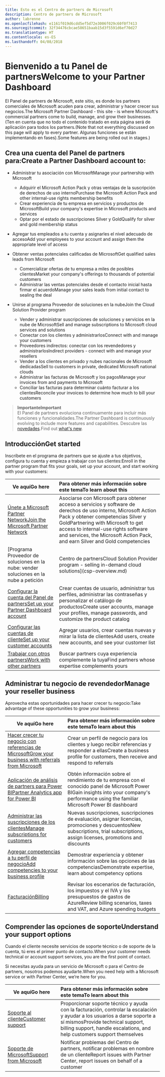 ```yaml
---
title: Esto es el Centro de partners de Microsoft
description: Centro de partners de Microsoft
author: labrenne
ms.openlocfilehash: e1161f019d6cdd5ef5d72e3006f029c60f0f7413
ms.sourcegitcommit: 32f34476cbcae58651baab15d3f5591d6ef70d27
ms.translationtype: HT
ms.contentlocale: es-ES
ms.lasthandoff: 04/08/2018
---
```

# <a name="welcome-to-your-partner-dashboard"></a><span data-ttu-id="72011-103">Bienvenido a tu Panel de partners</span><span class="sxs-lookup"><span data-stu-id="72011-103">Welcome to your Partner Dashboard</span></span>

<span data-ttu-id="72011-104">El Panel de partners de Microsoft, este sitio, es donde los partners comerciales de Microsoft acuden para crear, administrar y hacer crecer sus negocios.</span><span class="sxs-lookup"><span data-stu-id="72011-104">The Microsoft Partner Dashboard - this site - is where Microsoft's commercial partners come to build, manage, and grow their businesses.</span></span> <span data-ttu-id="72011-105">(Ten en cuenta que no todo el contenido tratado en esta página será de aplicación para todos los partners.</span><span class="sxs-lookup"><span data-stu-id="72011-105">(Note that not everything discussed on this page will apply to every partner.</span></span> <span data-ttu-id="72011-106">Algunas funciones se están implementando en fases).</span><span class="sxs-lookup"><span data-stu-id="72011-106">Some features are being rolled out in stages.)</span></span>

## <a name="create-a-partner-dashboard-account-to"></a><span data-ttu-id="72011-107">Crea una cuenta del Panel de partners para:</span><span class="sxs-lookup"><span data-stu-id="72011-107">Create a Partner Dashboard account to:</span></span>

-   <span data-ttu-id="72011-108">Administrar tu asociación con Microsoft</span><span class="sxs-lookup"><span data-stu-id="72011-108">Manage your partnership with Microsoft</span></span>
    -   <span data-ttu-id="72011-109">Adquirir el Microsoft Action Pack y otras ventajas de la suscripción de derechos de uso interno</span><span class="sxs-lookup"><span data-stu-id="72011-109">Purchase the Microsoft Action Pack and other internal-use rights membership benefits</span></span> 
    -   <span data-ttu-id="72011-110">Crear experiencia de tu empresa en servicios y productos de Microsoft</span><span class="sxs-lookup"><span data-stu-id="72011-110">Build your company's expertise in Microsoft products and services</span></span>
    -   <span data-ttu-id="72011-111">Optar por el estado de suscripciones Silver y Gold</span><span class="sxs-lookup"><span data-stu-id="72011-111">Qualify for silver and gold membership status</span></span>

-   <span data-ttu-id="72011-112">Agregar tus empleados a tu cuenta y asignarles el nivel adecuado de acceso</span><span class="sxs-lookup"><span data-stu-id="72011-112">Add your employees to your account and assign them the appropriate level of access</span></span>

-   <span data-ttu-id="72011-113">Obtener ventas potenciales calificadas de Microsoft</span><span class="sxs-lookup"><span data-stu-id="72011-113">Get qualified sales leads from Microsoft</span></span> 
    -   <span data-ttu-id="72011-114">Comercializar ofertas de tu empresa a miles de posibles clientes</span><span class="sxs-lookup"><span data-stu-id="72011-114">Market your company's offerings to thousands of potential customers</span></span>
    -   <span data-ttu-id="72011-115">Administrar las ventas potenciales desde el contacto inicial hasta firmar el acuerdo</span><span class="sxs-lookup"><span data-stu-id="72011-115">Manage your sales leads from initial contact to sealing the deal</span></span> 

-   <span data-ttu-id="72011-116">Unirse al programa Proveedor de soluciones en la nube</span><span class="sxs-lookup"><span data-stu-id="72011-116">Join the Cloud Solution Provider program</span></span>
    -   <span data-ttu-id="72011-117">Vender y administrar suscripciones de soluciones y servicios en la nube de Microsoft</span><span class="sxs-lookup"><span data-stu-id="72011-117">Sell and manage subscriptions to Microsoft cloud services and solutions</span></span>       
    -   <span data-ttu-id="72011-118">Conectar con los clientes y administrarlos</span><span class="sxs-lookup"><span data-stu-id="72011-118">Connect with and manage your customers</span></span>
    -   <span data-ttu-id="72011-119">Proveedores indirectos: conectar con los revendedores y administrarlos</span><span class="sxs-lookup"><span data-stu-id="72011-119">Indirect providers - connect with and manage your resellers</span></span>    
    -   <span data-ttu-id="72011-120">Vender a los clientes en privado y nubes nacionales de Microsoft dedicadas</span><span class="sxs-lookup"><span data-stu-id="72011-120">Sell to customers in private, dedicated Microsoft national clouds</span></span> 
    -   <span data-ttu-id="72011-121">Administrar las facturas de Microsoft y los pagos</span><span class="sxs-lookup"><span data-stu-id="72011-121">Manage your invoices from and payments to Microsoft</span></span>
    -   <span data-ttu-id="72011-122">Conciliar las facturas para determinar cuánto facturar a los clientes</span><span class="sxs-lookup"><span data-stu-id="72011-122">Reconcile your invoices to determine how much to bill your customers</span></span>
   

>**<span data-ttu-id="72011-123">Importante</span><span class="sxs-lookup"><span data-stu-id="72011-123">Important</span></span>**<br>
<span data-ttu-id="72011-124">El Panel de partners evoluciona continuamente para incluir más funciones y funcionalidades.</span><span class="sxs-lookup"><span data-stu-id="72011-124">The Partner Dashboard is continuously evolving to include more features and capabilities.</span></span> <span data-ttu-id="72011-125">Descubre las [novedades](whats-new-in-pc.md).</span><span class="sxs-lookup"><span data-stu-id="72011-125">Find out [what's new](whats-new-in-pc.md).</span></span>


## <a name="get-started"></a><span data-ttu-id="72011-126">Introducción</span><span class="sxs-lookup"><span data-stu-id="72011-126">Get started</span></span>

<span data-ttu-id="72011-127">Inscríbete en el programa de partners que se ajuste a tus objetivos, configura tu cuenta y empieza a trabajar con tus clientes:</span><span class="sxs-lookup"><span data-stu-id="72011-127">Enroll in the partner program that fits your goals, set up your account, and start working with your customers:</span></span>

| **<span data-ttu-id="72011-128">Ve aquí</span><span class="sxs-lookup"><span data-stu-id="72011-128">Go here</span></span>**  | **<span data-ttu-id="72011-129">Para obtener más información sobre este tema</span><span class="sxs-lookup"><span data-stu-id="72011-129">To learn about this</span></span>**  |
|------------|:-------------|
|[<span data-ttu-id="72011-130">Únete a Microsoft Partner Network</span><span class="sxs-lookup"><span data-stu-id="72011-130">Join the Microsoft Partner Network</span></span>](mpn-overview.md)|<span data-ttu-id="72011-131">Asociarse con Microsoft para obtener acceso a servicios y software de derechos de uso interno, Microsoft Action Pack y obtener competencias Silver y Gold</span><span class="sxs-lookup"><span data-stu-id="72011-131">Partnering with Microsoft to get access to internal-use rights software and services, the Microsoft Action Pack, and earn Silver and Gold competencies</span></span> |
|[<span data-ttu-id="72011-132">Programa Proveedor de soluciones en la nube: vender soluciones en la nube a petición | Centro de partners</span><span class="sxs-lookup"><span data-stu-id="72011-132">Cloud Solution Provider program - selling in-demand cloud solutions</span></span>](csp-overview.md) | <span data-ttu-id="72011-133">Cuál es el modelo CSP adecuado para ti, dónde puedes vender a través del CSP, qué puedes vender a través del CSP</span><span class="sxs-lookup"><span data-stu-id="72011-133">Which CSP model is right for you, where you can sell through CSP, what you can sell through CSP</span></span> |
|[<span data-ttu-id="72011-134">Configurar la cuenta del Panel de partners</span><span class="sxs-lookup"><span data-stu-id="72011-134">Set up your Partner Dashboard account</span></span>](partner-center-account-setup.md)|<span data-ttu-id="72011-135">Crear cuentas de usuario, administrar tus perfiles, administrar las contraseñas y personalizar el catálogo de productos</span><span class="sxs-lookup"><span data-stu-id="72011-135">Create user accounts, manage your profiles, manage passwords, and customize the product catalog</span></span> |
|[<span data-ttu-id="72011-136">Configurar las cuentas de cliente</span><span class="sxs-lookup"><span data-stu-id="72011-136">Set up your customer accounts</span></span>](customer-accounts.md)|<span data-ttu-id="72011-137">Agregar usuarios, crear cuentas nuevas y mirar la lista de clientes</span><span class="sxs-lookup"><span data-stu-id="72011-137">Add users, create new accounts, and see your customer list</span></span> |
|[<span data-ttu-id="72011-138">Trabajar con otros partners</span><span class="sxs-lookup"><span data-stu-id="72011-138">Work with other partners</span></span>](work-with-other-partners.md)|<span data-ttu-id="72011-139">Buscar partners cuya experiencia complemente la tuya</span><span class="sxs-lookup"><span data-stu-id="72011-139">Find partners whose expertise complements yours</span></span> |

## <a name="manage-your-reseller-business"></a><span data-ttu-id="72011-140">Administrar tu negocio de revendedor</span><span class="sxs-lookup"><span data-stu-id="72011-140">Manage your reseller business</span></span>

<span data-ttu-id="72011-141">Aprovecha estas oportunidades para hacer crecer tu negocio:</span><span class="sxs-lookup"><span data-stu-id="72011-141">Take advantage of these opportunities to grow your business:</span></span>

| **<span data-ttu-id="72011-142">Ve aquí</span><span class="sxs-lookup"><span data-stu-id="72011-142">Go here</span></span>**  |**<span data-ttu-id="72011-143">Para obtener más información sobre este tema</span><span class="sxs-lookup"><span data-stu-id="72011-143">To learn about this</span></span>**   |
|------------|:-------------|
|[<span data-ttu-id="72011-144">Hacer crecer tu negocio con referencias de Microsoft</span><span class="sxs-lookup"><span data-stu-id="72011-144">Grow your business with referrals from Microsoft</span></span>](referrals.md)|<span data-ttu-id="72011-145">Crear un perfil de negocio para los clientes y luego recibir referencias y responder a ellas</span><span class="sxs-lookup"><span data-stu-id="72011-145">Create a business profile for customers, then receive and respond to referrals</span></span>|
|[<span data-ttu-id="72011-146">Aplicación de análisis de partners para Power BI</span><span class="sxs-lookup"><span data-stu-id="72011-146">Partner Analytics app for Power BI</span></span>](power-bi-app-for-direct-partners.md)| <span data-ttu-id="72011-147">Obtén información sobre el rendimiento de tu empresa con el conocido panel de Microsoft Power BI</span><span class="sxs-lookup"><span data-stu-id="72011-147">Gain insights into your company's performance using the familiar Microsoft Power BI dashboard</span></span>|
|[<span data-ttu-id="72011-148">Administrar las suscripciones de los clientes</span><span class="sxs-lookup"><span data-stu-id="72011-148">Manage subscriptions for customers</span></span>](customer-subscriptions.md)|<span data-ttu-id="72011-149">Nuevas suscripciones, suscripciones de evaluación, asignar licencias, promociones y descuentos</span><span class="sxs-lookup"><span data-stu-id="72011-149">New subscriptions, trial subscriptions, assign licenses, promotions and discounts</span></span>|
|[<span data-ttu-id="72011-150">Agregar competencias a tu perfil de negocio</span><span class="sxs-lookup"><span data-stu-id="72011-150">Add competencies to your business profile</span></span>](learn-about-competencies.md)|<span data-ttu-id="72011-151">Demostrar experiencia y obtener información sobre las opciones de las competencias</span><span class="sxs-lookup"><span data-stu-id="72011-151">Demonstrate expertise, learn about competency options</span></span>|
|[<span data-ttu-id="72011-152">Facturación</span><span class="sxs-lookup"><span data-stu-id="72011-152">Billing</span></span>](billing.md)|<span data-ttu-id="72011-153">Revisar los escenarios de facturación, los impuestos y el IVA y los presupuestos de gastos de Azure</span><span class="sxs-lookup"><span data-stu-id="72011-153">Review billing scenarios, taxes and VAT, and Azure spending budgets</span></span> |

## <a name="understand-your-support-options"></a><span data-ttu-id="72011-154">Comprender las opciones de soporte</span><span class="sxs-lookup"><span data-stu-id="72011-154">Understand your support options</span></span>

<span data-ttu-id="72011-155">Cuando el cliente necesite servicios de soporte técnico o de soporte de la cuenta, tú eres el primer punto de contacto.</span><span class="sxs-lookup"><span data-stu-id="72011-155">When your customer needs technical or account support services, you are the first point of contact.</span></span>

<span data-ttu-id="72011-156">Si necesitas ayuda para un servicio de Microsoft o para el Centro de partners, nosotros podemos ayudarte.</span><span class="sxs-lookup"><span data-stu-id="72011-156">When you need help with a Microsoft service or with Partner Center, we’re here for you.</span></span> 

| **<span data-ttu-id="72011-157">Ve aquí</span><span class="sxs-lookup"><span data-stu-id="72011-157">Go here</span></span>**  | **<span data-ttu-id="72011-158">Para obtener más información sobre este tema</span><span class="sxs-lookup"><span data-stu-id="72011-158">To learn about this</span></span>**  |
|------------|:-------------|
|[<span data-ttu-id="72011-159">Soporte al cliente</span><span class="sxs-lookup"><span data-stu-id="72011-159">Customer support</span></span>](customer-support.md)|<span data-ttu-id="72011-160">Proporcionar soporte técnico y ayuda con la facturación, controlar la escalación y ayudar a los usuarios a darse soporte a sí mismos</span><span class="sxs-lookup"><span data-stu-id="72011-160">Provide technical support, billing support, handle escalations, and help customers support themselves</span></span>|
|[<span data-ttu-id="72011-161">Soporte de Microsoft</span><span class="sxs-lookup"><span data-stu-id="72011-161">Support from Microsoft</span></span>](support-from-microsoft.md)|<span data-ttu-id="72011-162">Notificar problemas del Centro de partners, notificar problemas en nombre de un cliente</span><span class="sxs-lookup"><span data-stu-id="72011-162">Report issues with Partner Center, report issues on behalf of a customer</span></span>|
